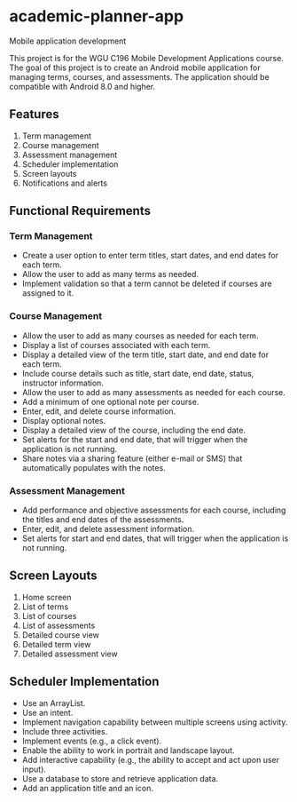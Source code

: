 # academic-planner-app
Mobile application development

This project is for the WGU C196 Mobile Development Applications course. The goal of this project is to create an Android mobile application for managing terms, courses, and assessments. The application should be compatible with Android 8.0 and higher.

## Features

1. Term management
2. Course management
3. Assessment management
4. Scheduler implementation
5. Screen layouts
6. Notifications and alerts

## Functional Requirements

### Term Management

- Create a user option to enter term titles, start dates, and end dates for each term.
- Allow the user to add as many terms as needed.
- Implement validation so that a term cannot be deleted if courses are assigned to it.

### Course Management

- Allow the user to add as many courses as needed for each term.
- Display a list of courses associated with each term.
- Display a detailed view of the term title, start date, and end date for each term.
- Include course details such as title, start date, end date, status, instructor information.
- Allow the user to add as many assessments as needed for each course.
- Add a minimum of one optional note per course.
- Enter, edit, and delete course information.
- Display optional notes.
- Display a detailed view of the course, including the end date.
- Set alerts for the start and end date, that will trigger when the application is not running.
- Share notes via a sharing feature (either e-mail or SMS) that automatically populates with the notes.

### Assessment Management

- Add performance and objective assessments for each course, including the titles and end dates of the assessments.
- Enter, edit, and delete assessment information.
- Set alerts for start and end dates, that will trigger when the application is not running.

## Screen Layouts

1. Home screen
2. List of terms
3. List of courses
4. List of assessments
5. Detailed course view
6. Detailed term view
7. Detailed assessment view

## Scheduler Implementation

- Use an ArrayList.
- Use an intent.
- Implement navigation capability between multiple screens using activity.
- Include three activities.
- Implement events (e.g., a click event).
- Enable the ability to work in portrait and landscape layout.
- Add interactive capability (e.g., the ability to accept and act upon user input).
- Use a database to store and retrieve application data.
- Add an application title and an icon.
